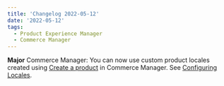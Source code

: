 ```yaml
---
title: 'Changelog 2022-05-12'
date: '2022-05-12'
tags:
  - Product Experience Manager
  - Commerce Manager
---
```

**Major** Commerce Manager: You can now use custom product locales created using [Create a product](/docs/pxm/products/ep-pxm-products-api/create-a-product) in Commerce Manager. See [Configuring Locales](/docs/pxm/products/pxm-products-cm/pxm-product-configuration).
